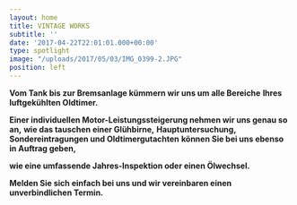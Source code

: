 ```yaml
---
layout: home
title: VINTAGE WORKS
subtitle: ''
date: '2017-04-22T22:01:01.000+00:00'
type: spotlight
image: "/uploads/2017/05/03/IMG_0399-2.JPG"
position: left
---
```

**Vom Tank bis zur Bremsanlage kümmern wir uns um alle Bereiche**
**Ihres luftgekühlten Oldtimer.**

**Einer individuellen Motor-Leistungssteigerung nehmen wir uns genau so an,**
**wie das tauschen einer Glühbirne,**
**Hauptuntersuchung, Sondereintragungen und Oldtimergutachten**
**können Sie bei uns ebenso in Auftrag geben,**

**wie eine umfassende Jahres-Inspektion oder einen Ölwechsel.**

**Melden Sie sich einfach bei uns und wir vereinbaren einen unverbindlichen Termin.**